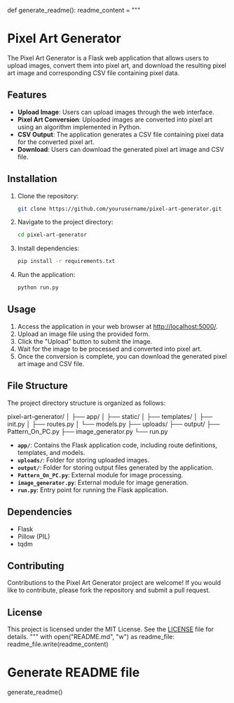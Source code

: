 def generate_readme():
    readme_content = """
# Pixel Art Generator

The Pixel Art Generator is a Flask web application that allows users to upload images, convert them into pixel art, and download the resulting pixel art image and corresponding CSV file containing pixel data.

## Features

- **Upload Image**: Users can upload images through the web interface.
- **Pixel Art Conversion**: Uploaded images are converted into pixel art using an algorithm implemented in Python.
- **CSV Output**: The application generates a CSV file containing pixel data for the converted pixel art.
- **Download**: Users can download the generated pixel art image and CSV file.

## Installation

1. Clone the repository:

    ```bash
    git clone https://github.com/yourusername/pixel-art-generator.git
    ```

2. Navigate to the project directory:

    ```bash
    cd pixel-art-generator
    ```

3. Install dependencies:

    ```bash
    pip install -r requirements.txt
    ```

4. Run the application:

    ```bash
    python run.py
    ```

## Usage

1. Access the application in your web browser at [http://localhost:5000/](http://localhost:5000/).
2. Upload an image file using the provided form.
3. Click the "Upload" button to submit the image.
4. Wait for the image to be processed and converted into pixel art.
5. Once the conversion is complete, you can download the generated pixel art image and CSV file.

## File Structure

The project directory structure is organized as follows:

pixel-art-generator/
│
├── app/
│ ├── static/
│ ├── templates/
│ ├── init.py
│ ├── routes.py
│ └── models.py
├── uploads/
├── output/
├── Pattern_On_PC.py
├── image_generator.py
└── run.py


- **`app/`**: Contains the Flask application code, including route definitions, templates, and models.
- **`uploads/`**: Folder for storing uploaded images.
- **`output/`**: Folder for storing output files generated by the application.
- **`Pattern_On_PC.py`**: External module for image processing.
- **`image_generator.py`**: External module for image generation.
- **`run.py`**: Entry point for running the Flask application.

## Dependencies

- Flask
- Pillow (PIL)
- tqdm

## Contributing

Contributions to the Pixel Art Generator project are welcome! If you would like to contribute, please fork the repository and submit a pull request.

## License

This project is licensed under the MIT License. See the [LICENSE](LICENSE) file for details.
"""
    with open("README.md", "w") as readme_file:
        readme_file.write(readme_content)

# Generate README file
generate_readme()
